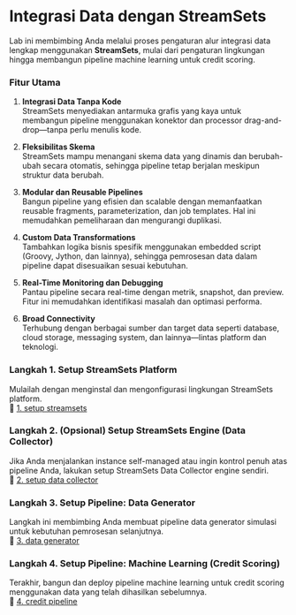 # Integrasi Data dengan StreamSets

Lab ini membimbing Anda melalui proses pengaturan alur integrasi data lengkap menggunakan **StreamSets**, mulai dari pengaturan lingkungan hingga membangun pipeline machine learning untuk credit scoring.

### Fitur Utama
1. **Integrasi Data Tanpa Kode**  
   StreamSets menyediakan antarmuka grafis yang kaya untuk membangun pipeline menggunakan konektor dan processor drag-and-drop—tanpa perlu menulis kode.

2. **Fleksibilitas Skema**  
   StreamSets mampu menangani skema data yang dinamis dan berubah-ubah secara otomatis, sehingga pipeline tetap berjalan meskipun struktur data berubah.

3. **Modular dan Reusable Pipelines**  
   Bangun pipeline yang efisien dan scalable dengan memanfaatkan reusable fragments, parameterization, dan job templates. Hal ini memudahkan pemeliharaan dan mengurangi duplikasi.

4. **Custom Data Transformations**  
   Tambahkan logika bisnis spesifik menggunakan embedded script (Groovy, Jython, dan lainnya), sehingga pemrosesan data dalam pipeline dapat disesuaikan sesuai kebutuhan.

5. **Real-Time Monitoring dan Debugging**  
   Pantau pipeline secara real-time dengan metrik, snapshot, dan preview. Fitur ini memudahkan identifikasi masalah dan optimasi performa.

6. **Broad Connectivity**  
   Terhubung dengan berbagai sumber dan target data seperti database, cloud storage, messaging system, dan lainnya—lintas platform dan teknologi.
   
   
### Langkah 1. Setup StreamSets Platform  
Mulailah dengan menginstal dan mengonfigurasi lingkungan StreamSets platform.  
📂 [1. setup streamsets]([https://github.com/Client-Engineering-Indonesia/workshop-maybank-2025/tree/main/Lab%203%20-%20Data%20Integration%20with%20Streamsets/1.%20setup%20streamsets](https://github.com/Client-Engineering-Indonesia/workshop-telco-tower-ai/tree/main/Lab5-AI%20with%20Streamset/1.%20setup%20streamsets))

### Langkah 2. (Opsional) Setup StreamSets Engine (Data Collector)  
Jika Anda menjalankan instance self-managed atau ingin kontrol penuh atas pipeline Anda, lakukan setup StreamSets Data Collector engine sendiri.  
📂 [2. setup data collector]([https://github.com/Client-Engineering-Indonesia/workshop-maybank-2025/tree/main/Laba%203%20-%20Data%20Integration%20with%20Streamsets/2.%20setup%20data%20collector](https://github.com/Client-Engineering-Indonesia/workshop-telco-tower-ai/tree/main/Lab5-AI%20with%20Streamset/2.%20setup%20streamsets%20engine))

### Langkah 3. Setup Pipeline: Data Generator  
Langkah ini membimbing Anda membuat pipeline data generator simulasi untuk kebutuhan pemrosesan selanjutnya.  
📂 [3. data generator]([https://github.com/Client-Engineering-Indonesia/workshop-maybank-2025/tree/main/Lab%203%20-%20Data%20Integration%20with%20Streamsets/3.%20data%20generator](https://github.com/Client-Engineering-Indonesia/workshop-telco-tower-ai/tree/main/Lab5-AI%20with%20Streamset/4.%20setup%20data%20generator))

### Langkah 4. Setup Pipeline: Machine Learning (Credit Scoring)  
Terakhir, bangun dan deploy pipeline machine learning untuk credit scoring menggunakan data yang telah dihasilkan sebelumnya.  
📂 [4. credit pipeline]([https://github.com/Client-Engineering-Indonesia/workshop-maybank-2025/tree/main/Lab%203%20-%20Data%20Integration%20with%20Streamsets/4.%20credit%20pipeline](https://github.com/Client-Engineering-Indonesia/workshop-telco-tower-ai/tree/main/Lab5-AI%20with%20Streamset/5.%20create%20Risk%20Scoring%20fragment))
